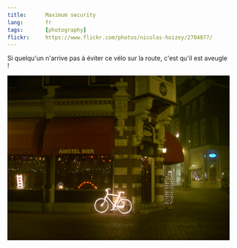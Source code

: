 ```yaml
---
title:      Maximum security
lang:       fr
tags:       [photography]
flickr:     https://www.flickr.com/photos/nicolas-hoizey/2704877/
---
```


Si quelqu'un n'arrive pas à éviter ce vélo sur la route, c'est qu'il est aveugle !

![](20100212-Maximum-security.jpg)
